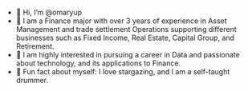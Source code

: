 - 👋 Hi, I’m @omaryup
- 👀 I am a Finance major with over 3 years of experience in Asset Management and trade settlement Operations supporting different businesses such as Fixed Income, Real Estate, Capital Group, and Retirement.
- 🌱 I am highly interested in pursuing a career in Data and passionate about technology, and its applications to Finance.
- 💞️ Fun fact about myself: I love stargazing, and I am a self-taught drummer.


<!---
omaryup/omaryup is a ✨ special ✨ repository because its `README.md` (this file) appears on your GitHub profile.
You can click the Preview link to take a look at your changes.
--->
